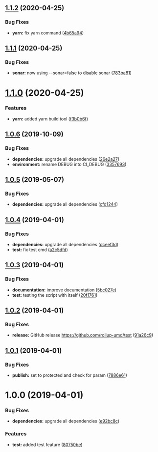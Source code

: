 ## [1.1.2](https://github.com/rollup-umd/test/compare/v1.1.1...v1.1.2) (2020-04-25)


### Bug Fixes

* **yarn:** fix yarn command ([4b65a94](https://github.com/rollup-umd/test/commit/4b65a94175ff0b379d7773f979b9c6101fc1f318))

## [1.1.1](https://github.com/rollup-umd/test/compare/v1.1.0...v1.1.1) (2020-04-25)


### Bug Fixes

* **sonar:** now using --sonar=false to disable sonar ([783ba81](https://github.com/rollup-umd/test/commit/783ba81b2ac3f74560cbbd13ca053b440d5cd107))

# [1.1.0](https://github.com/rollup-umd/test/compare/v1.0.6...v1.1.0) (2020-04-25)


### Features

* **yarn:** added yarn build tool ([f3b0b6f](https://github.com/rollup-umd/test/commit/f3b0b6f61bada41b705c3bd2692d67535a3e9b29))

## [1.0.6](https://github.com/rollup-umd/test/compare/v1.0.5...v1.0.6) (2019-10-09)


### Bug Fixes

* **dependencies:** upgrade all dependencies ([26e2a27](https://github.com/rollup-umd/test/commit/26e2a272d92bf7caa7e49bf4fe206f6c778ddf19))
* **environment:** rename DEBUG into CI_DEBUG ([3357693](https://github.com/rollup-umd/test/commit/33576930cbfce6e14343f6aeaba2edded45cf30a))

## [1.0.5](https://github.com/rollup-umd/test/compare/v1.0.4...v1.0.5) (2019-05-07)


### Bug Fixes

* **dependencies:** upgrade all dependencies ([cfd1244](https://github.com/rollup-umd/test/commit/cfd1244))

## [1.0.4](https://github.com/rollup-umd/test/compare/v1.0.3...v1.0.4) (2019-04-01)


### Bug Fixes

* **dependencies:** upgrade all dependencies ([dceef3d](https://github.com/rollup-umd/test/commit/dceef3d))
* **test:** fix test cmd ([a2c5dfd](https://github.com/rollup-umd/test/commit/a2c5dfd))

## [1.0.3](https://github.com/rollup-umd/test/compare/v1.0.2...v1.0.3) (2019-04-01)


### Bug Fixes

* **documentation:** improve documentation ([5bc027e](https://github.com/rollup-umd/test/commit/5bc027e))
* **test:** testing the script with itself ([20f1761](https://github.com/rollup-umd/test/commit/20f1761))

## [1.0.2](https://github.com/rollup-umd/test/compare/v1.0.1...v1.0.2) (2019-04-01)


### Bug Fixes

* **release:** GitHub release https://github.com/rollup-umd/test ([91a26c9](https://github.com/rollup-umd/test/commit/91a26c9))

## [1.0.1](https://module.kopaxgroup.com/rollup-umd/test/compare/v1.0.0...v1.0.1) (2019-04-01)


### Bug Fixes

* **publish:** set to protected and check for param ([7886e61](https://module.kopaxgroup.com/rollup-umd/test/commit/7886e61))

# 1.0.0 (2019-04-01)


### Bug Fixes

* **dependencies:** upgrade all dependencies ([e92bc8c](https://module.kopaxgroup.com/rollup-umd/test/commit/e92bc8c))


### Features

* **test:** added test feature ([80750be](https://module.kopaxgroup.com/rollup-umd/test/commit/80750be))
